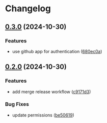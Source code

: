 # Changelog

## [0.3.0](https://github.com/jobara/test-github-app-for-actions/compare/v0.2.0...v0.3.0) (2024-10-30)


### Features

* use github app for authentication ([680ec0a](https://github.com/jobara/test-github-app-for-actions/commit/680ec0a052586b39540cc2481cc63ed9dae77a30))

## [0.2.0](https://github.com/jobara/test-github-app-for-actions/compare/v0.1.0...v0.2.0) (2024-10-30)


### Features

* add merge release workflow ([c9171d3](https://github.com/jobara/test-github-app-for-actions/commit/c9171d37f8086092a07b65de752d7e07fd6dfc21))


### Bug Fixes

* update permissions ([be50619](https://github.com/jobara/test-github-app-for-actions/commit/be50619e779e350fdca68509144d7a43a0cf0c4a))
